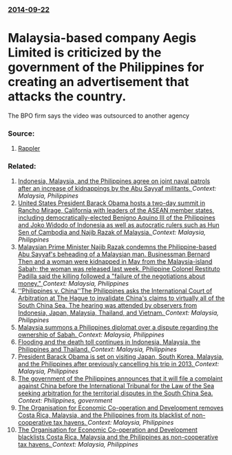 ### [2014-09-22](/news/2014/09/22/index.md)

# Malaysia-based company Aegis Limited is criticized by the government of the Philippines for creating an advertisement that attacks the country. 

The BPO firm says the video was outsourced to another agency


### Source:

1. [Rappler](http://www.rappler.com/business/69843-aegis-sorry-malaysia-marketing-ad)

### Related:

1. [Indonesia, Malaysia, and the Philippines agree on joint naval patrols after an increase of kidnappings by the Abu Sayyaf militants. ](/news/2016/04/28/indonesia-malaysia-and-the-philippines-agree-on-joint-naval-patrols-after-an-increase-of-kidnappings-by-the-abu-sayyaf-militants.md) _Context: Malaysia, Philippines_
2. [United States President Barack Obama hosts a two-day summit in Rancho Mirage, California with leaders of the ASEAN member states, including democratically-elected Benigno Aquino III of the Philippines and Joko Widodo of Indonesia as well as autocratic rulers such as Hun Sen of Cambodia and Najib Razak of Malaysia. ](/news/2016/02/15/united-states-president-barack-obama-hosts-a-two-day-summit-in-rancho-mirage-california-with-leaders-of-the-asean-member-states-including.md) _Context: Malaysia, Philippines_
3. [Malaysian Prime Minister Najib Razak condemns the Philippine-based Abu Sayyaf's beheading of a Malaysian man. Businessman Bernard Then and a woman were kidnapped in May from the Malaysia-island Sabah; the woman was released last week. Philippine Colonel Restituto Padilla said the killing followed a "failure of the negotiations about money." ](/news/2015/11/18/malaysian-prime-minister-najib-razak-condemns-the-philippine-based-abu-sayyaf-s-beheading-of-a-malaysian-man-businessman-bernard-then-and-a.md) _Context: Malaysia, Philippines_
4. [''Philippines v. China''The Philippines asks the International Court of Arbitration at The Hague to invalidate China's claims to virtually all of the South China Sea. The hearing was attended by observers from Indonesia, Japan, Malaysia, Thailand, and Vietnam. ](/news/2015/07/9/philippines-v-china-pthe-philippines-asks-the-international-court-of-arbitration-at-the-hague-to-invalidate-china-s-claims-to-virtually.md) _Context: Malaysia, Philippines_
5. [Malaysia summons a Philippines diplomat over a dispute regarding the ownership of Sabah. ](/news/2015/05/25/malaysia-summons-a-philippines-diplomat-over-a-dispute-regarding-the-ownership-of-sabah.md) _Context: Malaysia, Philippines_
6. [Flooding and the death toll continues in Indonesia, Malaysia, the Philippines and Thailand. ](/news/2014/12/30/flooding-and-the-death-toll-continues-in-indonesia-malaysia-the-philippines-and-thailand.md) _Context: Malaysia, Philippines_
7. [President Barack Obama is set on visiting Japan, South Korea, Malaysia, and the Philippines after previously cancelling his trip in 2013. ](/news/2014/02/13/president-barack-obama-is-set-on-visiting-japan-south-korea-malaysia-and-the-philippines-after-previously-cancelling-his-trip-in-2013.md) _Context: Malaysia, Philippines_
8. [The government of the Philippines announces that it will file a complaint against China before the International Tribunal for the Law of the Sea seeking arbitration for the territorial disputes in the South China Sea. ](/news/2013/01/22/the-government-of-the-philippines-announces-that-it-will-file-a-complaint-against-china-before-the-international-tribunal-for-the-law-of-the.md) _Context: Philippines, government_
9. [ The Organisation for Economic Co-operation and Development removes Costa Rica, Malaysia, and the Philippines from its blacklist of non-cooperative tax havens. ](/news/2009/04/8/the-organisation-for-economic-co-operation-and-development-removes-costa-rica-malaysia-and-the-philippines-from-its-blacklist-of-non-coop.md) _Context: Malaysia, Philippines_
10. [ The Organisation for Economic Co-operation and Development blacklists Costa Rica, Malaysia and the Philippines as non-cooperative tax havens. ](/news/2009/04/4/the-organisation-for-economic-co-operation-and-development-blacklists-costa-rica-malaysia-and-the-philippines-as-non-cooperative-tax-haven.md) _Context: Malaysia, Philippines_

